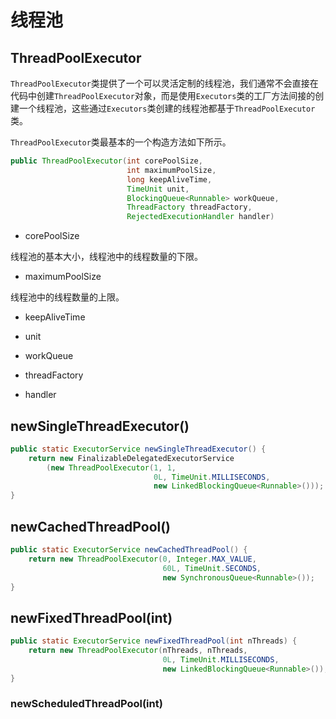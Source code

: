 # 线程池

## ThreadPoolExecutor

`ThreadPoolExecutor`类提供了一个可以灵活定制的线程池，我们通常不会直接在代码中创建`ThreadPoolExecutor`对象，而是使用`Executors`类的工厂方法间接的创建一个线程池，这些通过`Executors`类创建的线程池都基于`ThreadPoolExecutor`类。

`ThreadPoolExecutor`类最基本的一个构造方法如下所示。

```java
public ThreadPoolExecutor(int corePoolSize,
                          int maximumPoolSize,
                          long keepAliveTime,
                          TimeUnit unit,
                          BlockingQueue<Runnable> workQueue,
                          ThreadFactory threadFactory,
                          RejectedExecutionHandler handler)
```

- corePoolSize

线程池的基本大小，线程池中的线程数量的下限。

- maximumPoolSize

线程池中的线程数量的上限。

- keepAliveTime

- unit

- workQueue

- threadFactory

- handler

## newSingleThreadExecutor()

```java
public static ExecutorService newSingleThreadExecutor() {
    return new FinalizableDelegatedExecutorService
        (new ThreadPoolExecutor(1, 1,
                                0L, TimeUnit.MILLISECONDS,
                                new LinkedBlockingQueue<Runnable>()));
}
```

## newCachedThreadPool()

```java
public static ExecutorService newCachedThreadPool() {
    return new ThreadPoolExecutor(0, Integer.MAX_VALUE,
                                  60L, TimeUnit.SECONDS,
                                  new SynchronousQueue<Runnable>());
}
```

## newFixedThreadPool(int)

```java
public static ExecutorService newFixedThreadPool(int nThreads) {
    return new ThreadPoolExecutor(nThreads, nThreads,
                                  0L, TimeUnit.MILLISECONDS,
                                  new LinkedBlockingQueue<Runnable>());
}
```

### newScheduledThreadPool(int)
